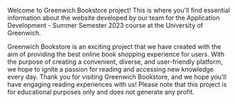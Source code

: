 Welcome to Greenwich Bookstore project! This is where you'll find essential information about the website developed by our team for the Application Development - Summer Semester 2023 course at the University of Greenwich.

Greenwich Bookstore is an exciting project that we have created with the aim of providing the best online book shopping experience for users. With the purpose of creating a convenient, diverse, and user-friendly platform, we hope to ignite a passion for reading and accessing new knowledge every day.
Thank you for visiting Greenwich Bookstore, and we hope you'll have engaging reading experiences with us! Please note that this project is for educational purposes only and does not generate any profit.
